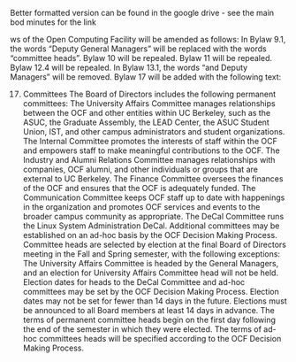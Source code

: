 Better formatted version can be found in the google drive - see the main bod minutes for the link

ws of the Open Computing Facility will be amended as follows:
In Bylaw 9.1, the words “Deputy General Managers” will be replaced with the words “committee heads”.
Bylaw 10 will be repealed.
Bylaw 11 will be repealed.
Bylaw 12.4 will be repealed.
In Bylaw 13.1, the words “and Deputy Managers” will be removed.
Bylaw 17 will be added with the following text:

17. Committees
The Board of Directors includes the following permanent committees:
The University Affairs Committee manages relationships between the OCF and other entities within UC Berkeley, such as the ASUC, the Graduate Assembly, the LEAD Center, the ASUC Student Union, IST, and other campus administrators and student organizations.
The Internal Committee promotes the interests of staff within the OCF and empowers staff to make meaningful contributions to the OCF.
The Industry and Alumni Relations Committee manages relationships with companies, OCF alumni, and other individuals or groups that are external to UC Berkeley.
The Finance Committee oversees the finances of the OCF and ensures that the OCF is adequately funded.
The Communication Committee keeps OCF staff up to date with happenings in the organization and promotes OCF services and events to the broader campus community as appropriate.
The DeCal Committee runs the Linux System Administration DeCal.
Additional committees may be established on an ad-hoc basis by the OCF Decision Making Process.
Committee heads are selected by election at the final Board of Directors meeting in the Fall and Spring semester, with the following exceptions:
The University Affairs Committee is headed by the General Managers, and an election for University Affairs Committee head will not be held.
Election dates for heads to the DeCal Committee and ad-hoc committees may be set by the OCF Decision Making Process. Election dates may not be set for fewer than 14 days in the future. Elections must be announced to all Board members at least 14 days in advance.
The terms of permanent committee heads begin on the first day following the end of the semester in which they were elected. The terms of ad-hoc committees heads will be specified according to the OCF Decision Making Process.

